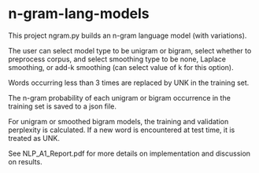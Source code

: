 # n-gram-lang-models

This project ngram.py builds an n-gram language model (with variations). 

The user can select model type to be unigram or bigram, select whether to preprocess corpus, and select smoothing type to be none, Laplace smoothing, or add-k smoothing (can select value of k for this option). 

Words occurring less than 3 times are replaced by UNK in the training set. 

The n-gram probability of each unigram or bigram occurrence in the training set is saved to a json file.

For unigram or smoothed bigram models, the training and validation perplexity is calculated. If a new word is encountered at test time, it is treated as UNK.

See NLP_A1_Report.pdf for more details on implementation and discussion on results.
